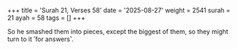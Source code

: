 +++
title = 'Surah 21, Verses 58'
date = '2025-08-27'
weight = 2541
surah = 21
ayah = 58
tags = []
+++

So he smashed them into pieces, except the biggest of them, so they might turn to it ˹for answers˺.